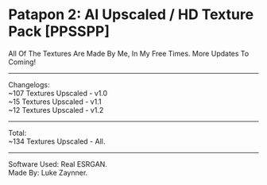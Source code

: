 # Patapon 2: AI Upscaled / HD Texture Pack [PPSSPP]
All Of The Textures Are Made By Me, In My Free Times. More Updates To Coming!

--------------------------------------------------

Changelogs:   
~107 Textures Upscaled - v1.0   
~15 Textures Upscaled - v1.1    
~12 Textures Upscaled - v1.2

--------------------------------------------------

Total:  
~134 Textures Upscaled - All.

--------------------------------------------------

Software Used: Real ESRGAN.   
Made By: Luke Zaynner.
